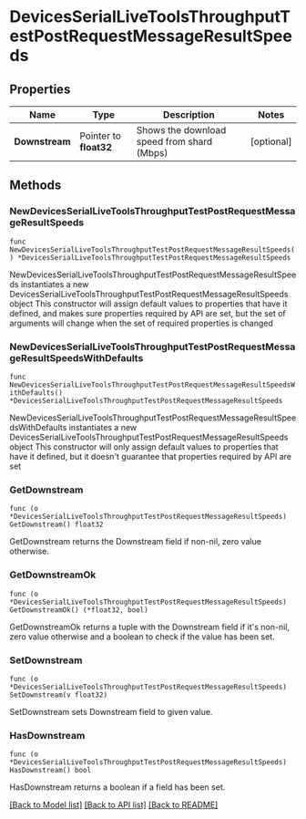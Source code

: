 # DevicesSerialLiveToolsThroughputTestPostRequestMessageResultSpeeds

## Properties

Name | Type | Description | Notes
------------ | ------------- | ------------- | -------------
**Downstream** | Pointer to **float32** | Shows the download speed from shard (Mbps) | [optional] 

## Methods

### NewDevicesSerialLiveToolsThroughputTestPostRequestMessageResultSpeeds

`func NewDevicesSerialLiveToolsThroughputTestPostRequestMessageResultSpeeds() *DevicesSerialLiveToolsThroughputTestPostRequestMessageResultSpeeds`

NewDevicesSerialLiveToolsThroughputTestPostRequestMessageResultSpeeds instantiates a new DevicesSerialLiveToolsThroughputTestPostRequestMessageResultSpeeds object
This constructor will assign default values to properties that have it defined,
and makes sure properties required by API are set, but the set of arguments
will change when the set of required properties is changed

### NewDevicesSerialLiveToolsThroughputTestPostRequestMessageResultSpeedsWithDefaults

`func NewDevicesSerialLiveToolsThroughputTestPostRequestMessageResultSpeedsWithDefaults() *DevicesSerialLiveToolsThroughputTestPostRequestMessageResultSpeeds`

NewDevicesSerialLiveToolsThroughputTestPostRequestMessageResultSpeedsWithDefaults instantiates a new DevicesSerialLiveToolsThroughputTestPostRequestMessageResultSpeeds object
This constructor will only assign default values to properties that have it defined,
but it doesn't guarantee that properties required by API are set

### GetDownstream

`func (o *DevicesSerialLiveToolsThroughputTestPostRequestMessageResultSpeeds) GetDownstream() float32`

GetDownstream returns the Downstream field if non-nil, zero value otherwise.

### GetDownstreamOk

`func (o *DevicesSerialLiveToolsThroughputTestPostRequestMessageResultSpeeds) GetDownstreamOk() (*float32, bool)`

GetDownstreamOk returns a tuple with the Downstream field if it's non-nil, zero value otherwise
and a boolean to check if the value has been set.

### SetDownstream

`func (o *DevicesSerialLiveToolsThroughputTestPostRequestMessageResultSpeeds) SetDownstream(v float32)`

SetDownstream sets Downstream field to given value.

### HasDownstream

`func (o *DevicesSerialLiveToolsThroughputTestPostRequestMessageResultSpeeds) HasDownstream() bool`

HasDownstream returns a boolean if a field has been set.


[[Back to Model list]](../README.md#documentation-for-models) [[Back to API list]](../README.md#documentation-for-api-endpoints) [[Back to README]](../README.md)


